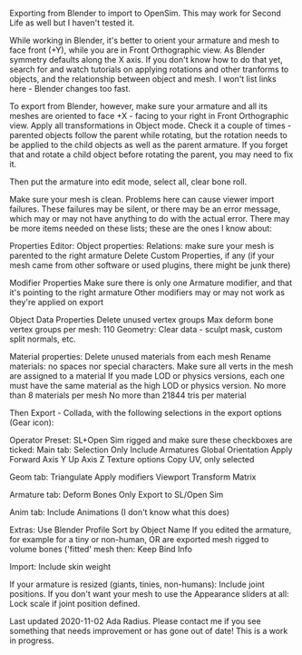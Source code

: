 Exporting from Blender to import to OpenSim. This may work for Second Life as well but I haven't tested it.

While working in Blender, it's better to orient your armature and mesh to face front (+Y), while you are in Front Orthographic view. As Blender symmetry defaults along the X axis. If you don't know how to do that yet, search for and watch tutorials on applying rotations and other tranforms to objects, and the relationship between object and mesh. I won't list links here - Blender changes too fast. 

To export from Blender, however, make sure your armature and all its meshes are oriented to face +X - facing to your right in Front Orthographic view. Apply all transformations in Object mode. Check it a couple of times - parented objects follow the parent while rotating, but the rotation needs to be applied to the child objects as well as the parent armature. If you forget that and rotate a child object before rotating the parent, you may need to fix it. 

Then put the armature into edit mode, select all, clear bone roll.

Make sure your mesh is clean. Problems here can cause viewer import failures. These failures may be silent, or there may be an error message, which may or may not have anything to do with the actual error. 
There may be more items needed on these lists; these are the ones I know about:  

Properties Editor: 
Object properties:
Relations: make sure your mesh is parented to the right armature
Delete Custom Properties, if any (if your mesh came from other software or used plugins, there might be junk there)

Modifier Properties
Make sure there is only one Armature modifier, and that it's pointing to the right armature
Other modifiers may or may not work as they're applied on export

Object Data Properties
Delete unused vertex groups
Max deform bone vertex groups per mesh: 110
Geometry: Clear data - sculpt mask, custom split normals, etc.

Material properties:
Delete unused materials from each mesh
Rename materials: no spaces nor special characters. 
Make sure all verts in the mesh are assigned to a material
If you made LOD or physics versions, each one must have the same material as the high LOD or physics version. 
No more than 8 materials per mesh
No more than 21844 tris per material

Then Export - Collada, with the following selections in the export options (Gear icon):

Operator Preset: SL+Open Sim rigged 
and make sure these checkboxes are ticked:
Main tab:
Selection Only
Include Armatures
Global Orientation Apply
Forward Axis Y
Up Axis Z
Texture options
Copy
UV, only selected

Geom tab:
Triangulate 
Apply modifiers Viewport
Transform Matrix

Armature tab:
Deform Bones Only
Export to SL/Open Sim

Anim tab:
Include Animations (I don't know what this does)

Extras:
Use Blender Profile
Sort by Object Name
If you edited the armature, for example for a tiny or non-human, OR are exported mesh rigged to volume bones ('fitted' mesh then:
Keep Bind Info


Import:
Include skin weight

If your armature is resized (giants, tinies, non-humans): Include joint positions.
If you don't want your mesh to use the Appearance sliders at all: Lock scale if joint position defined.

Last updated 2020-11-02 Ada Radius. Please contact me if you see something that needs improvement or has gone out of date! This is a work in progress. 
